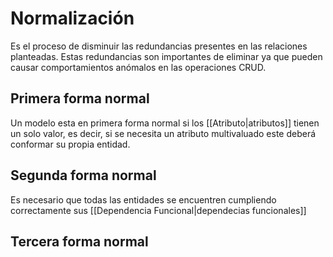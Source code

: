 # Normalización
Es el proceso de disminuir las redundancias presentes en las relaciones planteadas. Estas redundancias son importantes de eliminar ya que pueden causar comportamientos anómalos en las operaciones CRUD. 

## Primera forma normal
Un modelo esta en primera forma normal si los [[Atributo|atributos]] tienen un solo valor, es decir, si se necesita un atributo multivaluado este deberá conformar su propia entidad.

## Segunda forma normal
Es necesario que todas las entidades se encuentren cumpliendo correctamente sus [[Dependencia Funcional|dependecias funcionales]]

## Tercera forma normal
